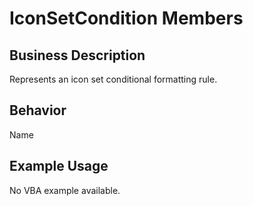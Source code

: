 # IconSetCondition Members

## Business Description
Represents an icon set conditional formatting rule.

## Behavior
Name

## Example Usage
No VBA example available.